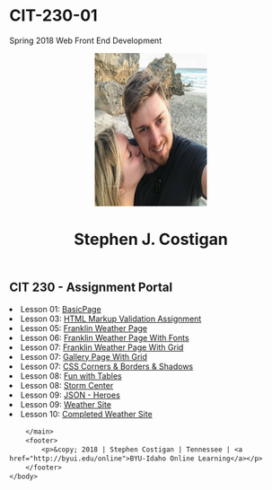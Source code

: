 # CIT-230-01
Spring 2018 Web Front End Development
<!DOCTYPE html>
<html lang="en-US">
    <head>
        <meta charset="utf-8">
        <meta name="viewport" content="width=device-width, initial-scale=1">
        <title>CIT 230 Assignment Portal | Stephen J. Costigan | BYU-Idaho</title>
        <meta name="description" content="Assignment portal page for Stephen Costigan in CIT 230: Web Frontend Development at Brigham Young University-Idaho.">
        <link rel="stylesheet" href="css/normalize.css">
        <link rel="stylesheet" href="css/main.css">
    </head>
    <body>
        <header>
            <img src="images/profile.jpg" width="200" height="273" alt="My Profile Picture">
            <h1>Stephen J. Costigan</h1>
        </header>
        <nav>
            <!-- Will add a main menu here in future! -->
        </nav>
        <main>
            <h2>CIT 230 - Assignment Portal</h2>
            <li>Lesson 01: <a href="basicpage.html">BasicPage</a></li>
            <li>Lesson 03: <a href="fixedhtml.html">HTML Markup Validation Assignment</a></li>
            <li>Lesson 05: <a href="franklin-5.html">Franklin Weather Page</a></li>
            <li>Lesson 06: <a href="franklin-6.html">Franklin Weather Page With Fonts</a></li>
            <li>Lesson 07: <a href="franklin-7.html">Franklin Weather Page With Grid</a></li>
            <li>Lesson 07: <a href="gallery.html">Gallery Page With Grid</a></li>
            <li>Lesson 07: <a href="shapes.html">CSS Corners &amp; Borders &amp; Shadows</a></li>
            <li>Lesson 08: <a href="tablebuild.html">Fun with Tables</a></li>
            <li>Lesson 08: <a href="stormcenter.html">Storm Center</a></li>
            <li>Lesson 09: <a href="/WeeklyAssignments/heroes.html">JSON - Heroes</a></li>
            <li>Lesson 09: <a href="/WeeklyAssignments/index2.html">Weather Site</a></li>
            <li>Lesson 10: <a href="/weathersite/index2.html">Completed Weather Site</a></li>

        </main>
        <footer>
            <p>&copy; 2018 | Stephen Costigan | Tennessee | <a href="http://byui.edu/online">BYU-Idaho Online Learning</a></p>
        </footer>
    </body>
</html>
